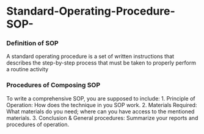 # Standard-Operating-Procedure-SOP-
### Definition of SOP
  A standard operating procedure is a set of written instructions that describes the step-by-step process that must be taken to properly perform a routine activity
### Procedures of Composing SOP
  To write a comprehensive SOP, you are supposed to include:
    1. Principle of Operation: How does the technique in you SOP work.
    2. Materials Required: What materials do you need; where can you have access to the mentioned materials.
    3. Conclusion & General procedures: Summarize your reports and procedures of operation.
